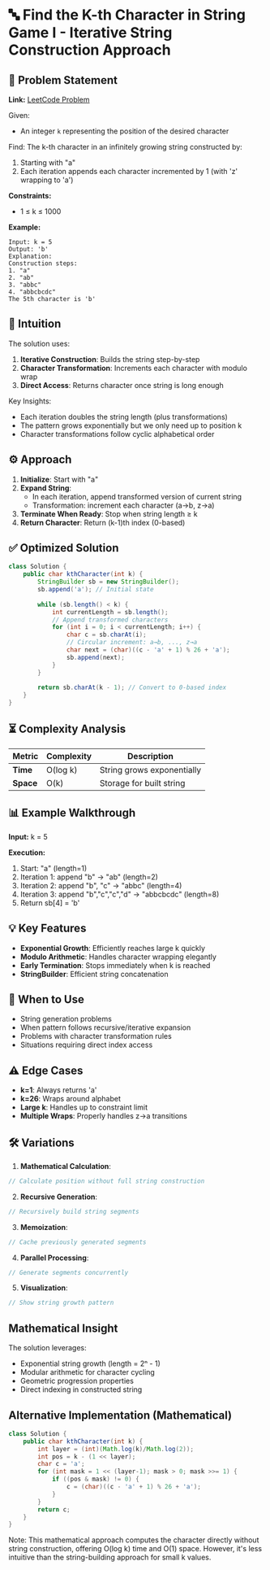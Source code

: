 # 🔤 Find the K-th Character in String Game I - Iterative String Construction Approach

## 📜 Problem Statement
**Link:** [LeetCode Problem](https://leetcode.com/problems/find-the-k-th-character-in-string-game-i/description/?envType=daily-question&envId=2025-07-03)

Given:
- An integer `k` representing the position of the desired character

Find:
The k-th character in an infinitely growing string constructed by:
1. Starting with "a"
2. Each iteration appends each character incremented by 1 (with 'z' wrapping to 'a')

**Constraints:**
- 1 ≤ k ≤ 1000

**Example:**
```text
Input: k = 5
Output: 'b'
Explanation:
Construction steps:
1. "a"
2. "ab"
3. "abbc"
4. "abbcbcdc"
The 5th character is 'b'
```

## 🧠 Intuition
The solution uses:
1. **Iterative Construction**: Builds the string step-by-step
2. **Character Transformation**: Increments each character with modulo wrap
3. **Direct Access**: Returns character once string is long enough

Key Insights:
- Each iteration doubles the string length (plus transformations)
- The pattern grows exponentially but we only need up to position k
- Character transformations follow cyclic alphabetical order

## ⚙️ Approach
1. **Initialize**: Start with "a"
2. **Expand String**:
   - In each iteration, append transformed version of current string
   - Transformation: increment each character (a→b, z→a)
3. **Terminate When Ready**: Stop when string length ≥ k
4. **Return Character**: Return (k-1)th index (0-based)

## ✅ Optimized Solution
```java
class Solution {
    public char kthCharacter(int k) {
        StringBuilder sb = new StringBuilder();
        sb.append('a'); // Initial state
        
        while (sb.length() < k) {
            int currentLength = sb.length();
            // Append transformed characters
            for (int i = 0; i < currentLength; i++) {
                char c = sb.charAt(i);
                // Circular increment: a→b, ..., z→a
                char next = (char)((c - 'a' + 1) % 26 + 'a');
                sb.append(next);
            }
        }
        
        return sb.charAt(k - 1); // Convert to 0-based index
    }
}
```

## ⏳ Complexity Analysis
| Metric          | Complexity | Description |
|-----------------|------------|-------------|
| **Time**        | O(log k)   | String grows exponentially |
| **Space**       | O(k)       | Storage for built string |

## 📊 Example Walkthrough
**Input:** k = 5

**Execution:**
1. Start: "a" (length=1)
2. Iteration 1: append "b" → "ab" (length=2)
3. Iteration 2: append "b", "c" → "abbc" (length=4)
4. Iteration 3: append "b","c","c","d" → "abbcbcdc" (length=8)
5. Return sb[4] = 'b'

## 💡 Key Features
- **Exponential Growth**: Efficiently reaches large k quickly
- **Modulo Arithmetic**: Handles character wrapping elegantly
- **Early Termination**: Stops immediately when k is reached
- **StringBuilder**: Efficient string concatenation

## 🚀 When to Use
- String generation problems
- When pattern follows recursive/iterative expansion
- Problems with character transformation rules
- Situations requiring direct index access

## ⚠️ Edge Cases
- **k=1**: Always returns 'a'
- **k=26**: Wraps around alphabet
- **Large k**: Handles up to constraint limit
- **Multiple Wraps**: Properly handles z→a transitions

## 🛠 Variations
1. **Mathematical Calculation**:
```java
// Calculate position without full string construction
```

2. **Recursive Generation**:
```java
// Recursively build string segments
```

3. **Memoization**:
```java
// Cache previously generated segments
```

4. **Parallel Processing**:
```java
// Generate segments concurrently
```

5. **Visualization**:
```java
// Show string growth pattern
```

## Mathematical Insight
The solution leverages:
- Exponential string growth (length = 2ⁿ - 1)
- Modular arithmetic for character cycling
- Geometric progression properties
- Direct indexing in constructed string

## Alternative Implementation (Mathematical)
```java
class Solution {
    public char kthCharacter(int k) {
        int layer = (int)(Math.log(k)/Math.log(2));
        int pos = k - (1 << layer);
        char c = 'a';
        for (int mask = 1 << (layer-1); mask > 0; mask >>= 1) {
            if ((pos & mask) != 0) {
                c = (char)((c - 'a' + 1) % 26 + 'a');
            }
        }
        return c;
    }
}
```
Note: This mathematical approach computes the character directly without string construction, offering O(log k) time and O(1) space. However, it's less intuitive than the string-building approach for small k values.